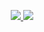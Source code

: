 <p align=center>
  <a href="https://github.com/qubka">
    <img src="https://badges.pufler.dev/visits/qubka/qubka?style=flat-square&color=black&logo=github">
  </a>
  <a href="https://github.com/qubka?tab=repositories">
    <img src="https://badges.pufler.dev/repos/qubka?style=flat-square&color=black&logo=github">
  </a>
</p>
